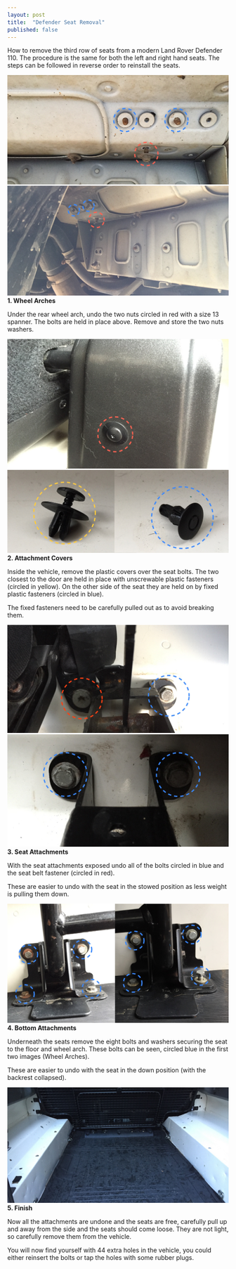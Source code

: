 ```yaml
---
layout: post
title:  "Defender Seat Removal"
published: false
---
```


How to remove the third row of seats from a modern Land Rover Defender 110. The procedure is the same for both the left and right hand seats. The steps can be followed in reverse order to reinstall the seats.

<div class="step">
	<div class="image">
		<a href="/assets/defender-third-row/arch_1.jpg" target="_blank" title="Wheel Arch"><img title="Wheel Arch" alt="Rear wheel arch - front" src="/assets/defender-third-row/arch_1.jpg"></a>
		<a href="/assets/defender-third-row/arch_2.jpg" target="_blank" title="Wheel Arch"><img title="Wheel Arch" alt="Rear wheel arch - back" src="/assets/defender-third-row/arch_2.jpg"></a>
	</div>
	<div class="instruction">
		<strong>1. Wheel Arches</strong>
		<p>Under the rear wheel arch, undo the two nuts circled in red with a size 13 spanner. The bolts are held in place above. Remove and store the two nuts washers.</p>
	</div>
</div>

<div class="step">
	<div class="image">
		<a href="/assets/defender-third-row/cover.jpg" target="_blank" title="Attachment Covers"><img title="Attachment Covers" alt="Seat attachment covers" src="/assets/defender-third-row/cover.jpg"></a>
		<a href="/assets/defender-third-row/cover_fasteners.jpg" target="_blank" title="Cover Fasteners"><img title="Cover Fasteners" alt="Fasteners used in seat attachment covers" src="/assets/defender-third-row/cover_fasteners.jpg"></a>
	</div>
	<div class="instruction">
		<strong>2. Attachment Covers</strong>
		<p>Inside the vehicle, remove the plastic covers over the seat bolts. The two closest to the door are held in place with unscrewable plastic fasteners (circled in yellow). On the other side of the seat they are held on by fixed plastic fasteners (circled in blue).</p>
		<p>The fixed fasteners need to be carefully pulled out as to avoid breaking them.</p>
	</div>
</div>

<div class="step">
	<div class="image">
		<a href="/assets/defender-third-row/undercover_1.jpg" target="_blank" title="Seat Attachments"><img title="Seat Attachments" alt="Under the seat attachment covers - back" src="/assets/defender-third-row/undercover_1.jpg"></a>
		<a href="/assets/defender-third-row/undercover_2.jpg" target="_blank" title="Seat Attachments"><img title="Seat Attachments" alt="Under the seat attachment covers - front" src="/assets/defender-third-row/undercover_2.jpg"></a>
	</div>
	<div class="instruction">
		<strong>3. Seat Attachments</strong>
		<p>With the seat attachments exposed undo all of the bolts circled in blue and the seat belt fastener (circled in red).</p>
		<p>These are easier to undo with the seat in the stowed position as less weight is pulling them down.</p>
	</div>
</div>

<div class="step">
	<div class="image">
		<a href="/assets/defender-third-row/floor.jpg" target="_blank" title="Seat Attachments"><img title="Seat Attachments" alt="Seat to floor attachments" src="/assets/defender-third-row/floor.jpg"></a>
	</div>
	<div class="instruction">
		<strong>4. Bottom Attachments</strong>
		<p>Underneath the seats remove the eight bolts and washers securing the seat to the floor and wheel arch. These bolts can be seen, circled blue in the first two images (Wheel Arches).</p>
		<p>These are easier to undo with the seat in the down position (with the backrest collapsed).</p>
	</div>
</div>

<div class="step">
	<div class="image">
		<a href="/assets/defender-third-row/finished.jpg" target="_blank" title="Finished Result"><img title="Finished Result" alt="Finished result - defender boot without seats" src="/assets/defender-third-row/finished.jpg"></a>
	</div>
	<div class="instruction">
		<strong>5. Finish</strong>
		<p>Now all the attachments are undone and the seats are free, carefully pull up and away from the side and the seats should come loose. They are not light, so carefully remove them from the vehicle.</p>
		<p>You will now find yourself with 44 extra holes in the vehicle, you could either reinsert the bolts or tap the holes with some rubber plugs.</p>
	</div>
</div>
